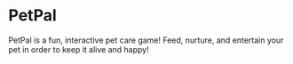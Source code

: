 # PetPal
PetPal is a fun, interactive pet care game! Feed, nurture, and entertain your pet in order to keep it alive and happy! 
